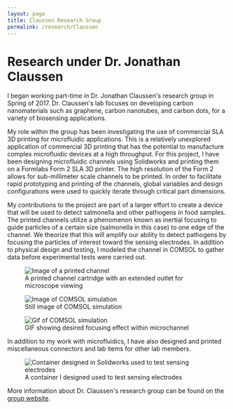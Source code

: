 ```yaml
---
layout: page
title: Claussen Research Group
permalink: /research/Claussen
---
```


# Research under Dr. Jonathan Claussen


I began working part-time in Dr. Jonathan Claussen's research group in Spring of 2017. Dr. Claussen's lab focuses on developing carbon nanomaterials such as graphene, carbon nanotubes, and carbon dots, for a variety of biosensing applications. 

My role within the group has been investigating the use of commercial SLA 3D printing for microfluidic applications. This is a relatively unexplored application of commercial 3D printing that has the potential to manufacture complex microfluidic devices at a high throughput. For this project, I have been designing microfluidic channels using Solidworks and printing them on a Formlabs Form 2 SLA 3D printer. The high resolution of the Form 2 allows for sub-millimeter scale channels to be printed. In order to facilitate rapid prototyping and printing of the channels, global variables and design configurations were used to quickly iterate through critical part dimensions. 

My contributions to the project are part of a larger effort to create a device that will be used to detect salmonella and other pathogens in food samples. The printed channels utilize a phenomenon known as inertial focusing to guide particles of a certain size (salmonella in this case) to one edge of the channel. We theorize that this will amplify our ability to detect pathogens by focusing the particles of interest toward the sensing electrodes. In addition to physical design and testing, I modeled the channel in COMSOL to gather data before experimental tests were carried out. 

<figure>
	<img src="{{ site.baseurl }}/assets/channel_no_exif.JPG" alt="Image of a printed channel"/>
	<figcaption>A printed channel cartridge with an extended outlet for microscope viewing</figcaption>
</figure>

<figure>
	<img src="{{ site.baseurl }}/assets/flow.png" alt="Image of COMSOL simulation"/>
	<figcaption>Still image of COMSOL simulation</figcaption>
</figure>

<figure>
	<img src="{{ site.baseurl }}/assets/flow.gif" alt="Gif of COMSOL simulation"/>
	<figcaption>GIF showing desired focusing effect within microchannel</figcaption>
</figure>

In addition to my work with microfluidics, I have also designed and printed miscellaneous connectors and lab items for other lab members.

<figure>
	<img src="{{ site.baseurl }}/assets/sensing_container2.PNG" alt="Container designed in Solidworks used to test sensing electrodes"/>
	<figcaption>A container I designed used to test sensing electrodes</figcaption>
</figure>





More information about Dr. Claussen's research group can be found on the [group website](http://web.me.iastate.edu/claussen/).
